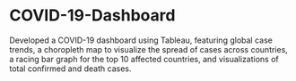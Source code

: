 # COVID-19-Dashboard
Developed a COVID-19 dashboard using Tableau, featuring global case trends, a choropleth map to visualize the spread of cases across countries, a racing bar graph for the top 10 affected countries, and visualizations of total confirmed and death cases.
